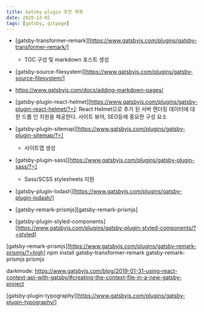 ```yaml
---
title: Gatsby plugin 추천 목록
date: 2020-12-02
tags: [gatsby, gitpage]
---
```




- [gatsby-transformer-remark][https://www.gatsbyjs.com/plugins/gatsby-transformer-remark/]
  - TOC 구성 및 markdown 포스트 생성 

- [gatsby-source-filesystem][https://www.gatsbyjs.com/plugins/gatsby-source-filesystem/]

- https://www.gatsbyjs.com/docs/adding-markdown-pages/


- [gatsby-plugin-react-helmet][https://www.gatsbyjs.com/plugins/gatsby-plugin-react-helmet/?=]: React Helmet으로 추가 된 서버 렌더링 데이터에 대한 드롭 인 지원을 제공한다. 사이트 뷰어, SEO등에 중요한 구성 요소

- [gatsby-plugin-sitemap][https://www.gatsbyjs.com/plugins/gatsby-plugin-sitemap/?=]
  - 사이트맵 생성

- [gatsby-plugin-sass][https://www.gatsbyjs.com/plugins/gatsby-plugin-sass/?=]
  - Sass/SCSS stylesheets 지원

- [gatsby-plugin-lodash][https://www.gatsbyjs.com/plugins/gatsby-plugin-lodash/]

- [gatsby-remark-prismjs][gatsby-remark-prismjs]

- [gatsby-plugin-styled-components][https://www.gatsbyjs.com/plugins/gatsby-plugin-styled-components/?=styled]


[gatsby-remark-prismjs][https://www.gatsbyjs.com/plugins/gatsby-remark-prismjs/?=high]
npm install gatsby-transformer-remark gatsby-remark-prismjs prismjs


darkmode: https://www.gatsbyjs.com/blog/2019-01-31-using-react-context-api-with-gatsby/#creating-the-context-file-in-a-new-gatsby-project


[gatsby-plugin-typography][https://www.gatsbyjs.com/plugins/gatsby-plugin-typography/]